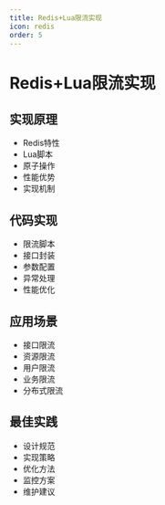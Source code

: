 ```yaml
---
title: Redis+Lua限流实现
icon: redis
order: 5
---
```


# Redis+Lua限流实现

## 实现原理
- Redis特性
- Lua脚本
- 原子操作
- 性能优势
- 实现机制

## 代码实现
- 限流脚本
- 接口封装
- 参数配置
- 异常处理
- 性能优化

## 应用场景
- 接口限流
- 资源限流
- 用户限流
- 业务限流
- 分布式限流

## 最佳实践
- 设计规范
- 实现策略
- 优化方法
- 监控方案
- 维护建议

